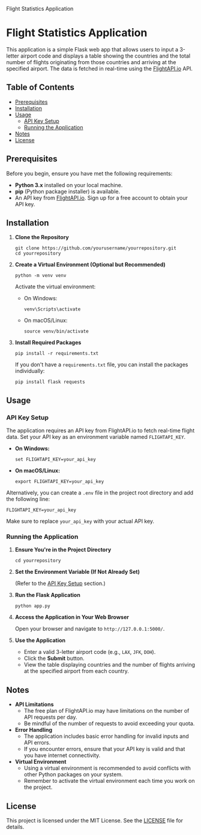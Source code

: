  Flight Statistics Application

Flight Statistics Application
=============================

This application is a simple Flask web app that allows users to input a 3-letter airport code and displays a table showing the countries and the total number of flights originating from those countries and arriving at the specified airport. The data is fetched in real-time using the [FlightAPI.io](https://www.flightapi.io/) API.

Table of Contents
-----------------

*   [Prerequisites](#prerequisites)
*   [Installation](#installation)
*   [Usage](#usage)
    *   [API Key Setup](#api-key-setup)
    *   [Running the Application](#running-the-application)
*   [Notes](#notes)
*   [License](#license)

Prerequisites
-------------

Before you begin, ensure you have met the following requirements:

*   **Python 3.x** installed on your local machine.
*   **pip** (Python package installer) is available.
*   An API key from [FlightAPI.io](https://www.flightapi.io/). Sign up for a free account to obtain your API key.

Installation
------------

1.  **Clone the Repository**
    
        git clone https://github.com/yourusername/yourrepository.git
        cd yourrepository
        
    
2.  **Create a Virtual Environment (Optional but Recommended)**
    
        python -m venv venv
        
    
    Activate the virtual environment:
    
    *   On Windows:
        
            venv\Scripts\activate
            
        
    *   On macOS/Linux:
        
            source venv/bin/activate
            
        
3.  **Install Required Packages**
    
        pip install -r requirements.txt
        
    
    If you don't have a `requirements.txt` file, you can install the packages individually:
    
        pip install flask requests
        
    

Usage
-----

### API Key Setup

The application requires an API key from FlightAPI.io to fetch real-time flight data. Set your API key as an environment variable named `FLIGHTAPI_KEY`.

*   **On Windows:**
    
        set FLIGHTAPI_KEY=your_api_key
        
    
*   **On macOS/Linux:**
    
        export FLIGHTAPI_KEY=your_api_key
        
    

Alternatively, you can create a `.env` file in the project root directory and add the following line:

    FLIGHTAPI_KEY=your_api_key
    

Make sure to replace `your_api_key` with your actual API key.

### Running the Application

1.  **Ensure You're in the Project Directory**
    
        cd yourrepository
        
    
2.  **Set the Environment Variable (If Not Already Set)**
    
    (Refer to the [API Key Setup](#api-key-setup) section.)
    
3.  **Run the Flask Application**
    
        python app.py
        
    
4.  **Access the Application in Your Web Browser**
    
    Open your browser and navigate to `http://127.0.0.1:5000/`.
    
5.  **Use the Application**
    *   Enter a valid 3-letter airport code (e.g., `LAX`, `JFK`, `DOH`).
    *   Click the **Submit** button.
    *   View the table displaying countries and the number of flights arriving at the specified airport from each country.

Notes
-----

*   **API Limitations**
    *   The free plan of FlightAPI.io may have limitations on the number of API requests per day.
    *   Be mindful of the number of requests to avoid exceeding your quota.
*   **Error Handling**
    *   The application includes basic error handling for invalid inputs and API errors.
    *   If you encounter errors, ensure that your API key is valid and that you have internet connectivity.
*   **Virtual Environment**
    *   Using a virtual environment is recommended to avoid conflicts with other Python packages on your system.
    *   Remember to activate the virtual environment each time you work on the project.

License
-------

This project is licensed under the MIT License. See the [LICENSE](LICENSE) file for details.